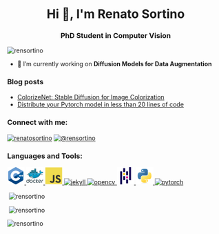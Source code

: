 <h1 align="center">Hi 👋, I'm Renato Sortino</h1>
<h3 align="center">PhD Student in Computer Vision</h3>

<p align="left"> <img src="https://komarev.com/ghpvc/?username=rensortino&label=Profile%20views&color=0eb45e&style=flat" alt="rensortino" /> </p>

- 🔭 I’m currently working on **Diffusion Models for Data Augmentation**

### Blog posts
<!-- BLOG-POST-LIST:START -->
- [ColorizeNet: Stable Diffusion for Image Colorization](https://medium.com/@rensortino/colorizenet-stable-diffusion-for-image-colorization-bdc9c35121fa?source=rss-373fc274978d------2)
- [Distribute your Pytorch model in less than 20 lines of code](https://towardsdatascience.com/distribute-your-pytorch-model-in-less-than-20-lines-of-code-61a786e6e7b0?source=rss-373fc274978d------2)
<!-- BLOG-POST-LIST:END -->

<h3 align="left">Connect with me:</h3>
<p align="left">
<a href="https://linkedin.com/in/renatosortino" target="blank"><img align="center" src="https://raw.githubusercontent.com/rahuldkjain/github-profile-readme-generator/master/src/images/icons/Social/linked-in-alt.svg" alt="renatosortino" height="30" width="40" /></a>
<a href="https://medium.com/@rensortino" target="blank"><img align="center" src="https://raw.githubusercontent.com/rahuldkjain/github-profile-readme-generator/master/src/images/icons/Social/medium.svg" alt="@rensortino" height="30" width="40" /></a>
</p>

<h3 align="left">Languages and Tools:</h3>
<p align="left"> <a href="https://www.w3schools.com/cpp/" target="_blank" rel="noreferrer"> <img src="https://raw.githubusercontent.com/devicons/devicon/master/icons/cplusplus/cplusplus-original.svg" alt="cplusplus" width="40" height="40"/> </a> <a href="https://www.docker.com/" target="_blank" rel="noreferrer"> <img src="https://raw.githubusercontent.com/devicons/devicon/master/icons/docker/docker-original-wordmark.svg" alt="docker" width="40" height="40"/> </a> <a href="https://developer.mozilla.org/en-US/docs/Web/JavaScript" target="_blank" rel="noreferrer"> <img src="https://raw.githubusercontent.com/devicons/devicon/master/icons/javascript/javascript-original.svg" alt="javascript" width="40" height="40"/> </a> <a href="https://jekyllrb.com/" target="_blank" rel="noreferrer"> <img src="https://www.vectorlogo.zone/logos/jekyllrb/jekyllrb-icon.svg" alt="jekyll" width="40" height="40"/> </a> <a href="https://opencv.org/" target="_blank" rel="noreferrer"> <img src="https://www.vectorlogo.zone/logos/opencv/opencv-icon.svg" alt="opencv" width="40" height="40"/> </a> <a href="https://pandas.pydata.org/" target="_blank" rel="noreferrer"> <img src="https://raw.githubusercontent.com/devicons/devicon/2ae2a900d2f041da66e950e4d48052658d850630/icons/pandas/pandas-original.svg" alt="pandas" width="40" height="40"/> </a> <a href="https://www.python.org" target="_blank" rel="noreferrer"> <img src="https://raw.githubusercontent.com/devicons/devicon/master/icons/python/python-original.svg" alt="python" width="40" height="40"/> </a> <a href="https://pytorch.org/" target="_blank" rel="noreferrer"> <img src="https://www.vectorlogo.zone/logos/pytorch/pytorch-icon.svg" alt="pytorch" width="40" height="40"/> </a> </p>

<p>&nbsp;<img align="center" src="https://github-readme-stats.vercel.app/api?username=rensortino&show_icons=true&theme=dark&locale=en" alt="rensortino" /></p>

<p>&nbsp;<img align="center" src="https://github-readme-streak-stats.herokuapp.com/?user=rensortino&theme=dark" alt="rensortino" /></p>

<p>&nbsp;<img align="left" src="https://github-readme-stats.vercel.app/api/top-langs?username=rensortino&show_icons=true&theme=dark&locale=en&layout=compact" alt="rensortino" /></p>

